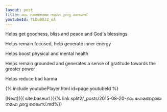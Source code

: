 ```yaml
---
layout: post
title: ഓം വാരുനായ നമഹ ൧൦൮ ടൈംസ്
youtubeId: TLDuBOJZ_oA
---
```

 
 
Helps get goodness, bliss and peace and God's blessings
 
Helps remain focused, help generate inner energy 
 
Helps boost physical and mental health 
 
Helps remain grounded and generates a sense of gratitude towards the greater power 
 
Helps reduce bad karma
 
 
 
 


{% include youtubePlayer.html id=page.youtubeId %}
 
[Next]({{ site.baseurl }}{% link  split2/_posts/2015-08-20-ഓം ഹേമങ്ങളായ നമഹ ൧൦൮ ടൈംസ്.md%})
 
